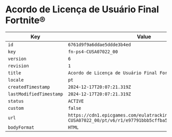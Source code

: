 # Acordo de Licença de Usuário Final Fortnite®

| Key | Value |
| --- | ----- |
| `id` | `6761d9f9a6ddae5ddde3b4ed` |
| `key` | `fn-ps4-CUSA07022_00` |
| `version` | `6` |
| `revision` | `1` |
| `title` | `Acordo de Licença de Usuário Final Fortnite®` |
| `locale` | `pt` |
| `createdTimestamp` | `2024-12-17T20:07:21.319Z` |
| `lastModifiedTimestamp` | `2024-12-17T20:07:21.319Z` |
| `status` | `ACTIVE` |
| `custom` | `false` |
| `url` | `https://cdn1.epicgames.com/eulatracking-download/fn-ps4-CUSA07022_00/pt/v6/r1/e97791bbb5cffba5ba0e9ce3c792dc15.pdf` |
| `bodyFormat` | `HTML` |
